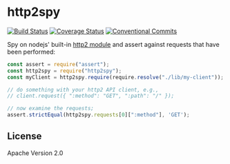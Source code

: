 # http2spy

[![Build Status](https://travis-ci.org/bcoe/http2spy.svg?branch=master)](https://travis-ci.org/bcoe/http2spy)
[![Coverage Status](https://coveralls.io/repos/github/bcoe/http2spy/badge.svg?branch=master)](https://coveralls.io/github/bcoe/http2spy?branch=master)
[![Conventional Commits](https://img.shields.io/badge/Conventional%20Commits-1.0.0-yellow.svg)](https://conventionalcommits.org)


Spy on nodejs' built-in [http2 module](https://nodejs.org/api/http2.html) and
assert against requests that have been performed:

```js
const assert = require("assert");
const http2spy = require("http2spy");
const myClient = http2spy.require(require.resolve("./lib/my-client"));

// do something with your http2 API client, e.g.,
// client.request({ ":method": "GET", ":path": "/" });

// now examine the requests;
assert.strictEqual(http2spy.requests[0][":method"], 'GET');
```

## License

Apache Version 2.0

